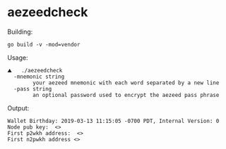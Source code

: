# aezeedcheck

Building: 
```
go build -v -mod=vendor
```

Usage: 
```
⛰   ./aezeedcheck
  -mnemonic string
    	your aezeed mnemonic with each word separated by a new line
  -pass string
    	an optional password used to encrypt the aezeed pass phrase
```

Output:
```
Wallet Birthday: 2019-03-13 11:15:05 -0700 PDT, Internal Version: 0
Node pub key:  <>
First p2wkh address:  <>
First n2pwkh address <>
```
